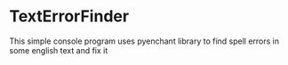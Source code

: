# TextErrorFinder

This simple console program uses pyenchant library to find spell errors in some english text and fix it
